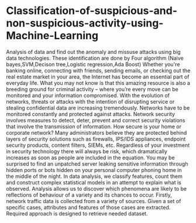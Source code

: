 # Classification-of-suspicious-and-non-suspicious-activity-using-Machine-Learning
Analysis of data and find out the anomaly and missuse attacks using big data technologies. These identification are done by Four algorithm (Naive bayes,SVM,Decison tree,Logistic regression,Ada Boost)
Whether you're banking online, connecting with friends, sending emails, or checking out the real estate market in your area, the Internet has become an essential part of everyday life. What you may not know is that this amazing resource is also a breeding ground for criminal activity – where you’re every move can be monitored and your information compromised.
With the evolution of networks, threats or attacks with the intention of disrupting service or stealing confidential data are increasing tremendously. Networks have to be monitored constantly and protected against attacks. Network security involves measures to detect, deter, prevent and correct security violations that involve the transmission of information. How secure is your home or corporate network? Many administrators believe they are protected behind layers of security solutions such as firewalls, IPS/IDS appliances, endpoint security products, content filters, SIEMs, etc. Regardless of your investment in security technology there will always be risk, which dramatically increases as soon as people are included in the equation. You may be surprised to find an unpatched server leaking sensitive information through hidden ports or bots hidden on your personal computer phoning home in the middle of the night.
In data analysis, we classify features, count them and construct complex statistical models in an attempt to explain what is observed. Analysis allows us to discover which phenomena are likely to be reflections of behaviour of a variety and its chances to occur. Firstly, network traffic data is collected from a variety of sources. Given a set of specific cases, attributes and features of those cases are extracted. Required approach is designed to retrieve needed dataset. 
